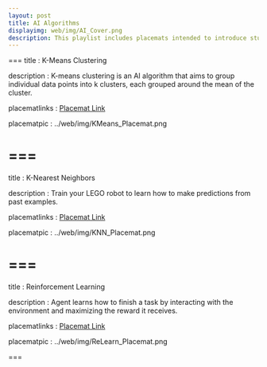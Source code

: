 ```yaml
---
layout: post
title: AI Algorithms
displayimg: web/img/AI_Cover.png
description: This playlist includes placemats intended to introduce students to a selection of common algorithms used in artificial intelligence.
---
```


===
title
: K-Means Clustering

description
: K-means clustering is an AI algorithm that aims to group individual data points into k clusters, each grouped around the mean of the cluster.

placematlinks
: [Placemat Link](https://docs.google.com/presentation/d/14wBvEXVu3gES2aKl9cddx-qOhWEl0pNlJy0zqQUgevM/edit#slide=id.g8ee2d8303f_0_265)

placematpic
: ../web/img/KMeans_Placemat.png

===
===
title
: K-Nearest Neighbors

description
: Train your LEGO robot to learn how to make predictions from past examples.

placematlinks
: [Placemat Link](https://docs.google.com/presentation/d/1KPjfMnXyoOC6SOAzmaQhuVit9-dzw4XLa5ucsBbCgHk/edit#slide=id.g8ef727201d_1_0)

placematpic
: ../web/img/KNN_Placemat.png

===
===
title
: Reinforcement Learning

description
: Agent learns how to finish a task by interacting with the environment and maximizing the reward it receives.

placematlinks
: [Placemat Link](https://docs.google.com/presentation/d/1t8s9k7pS1ICaTPdSl4MJBSRODLtMLpPDtrTQfHFOh7A/edit#slide=id.g8f7dc201b3_0_0)

placematpic
: ../web/img/ReLearn_Placemat.png

===
